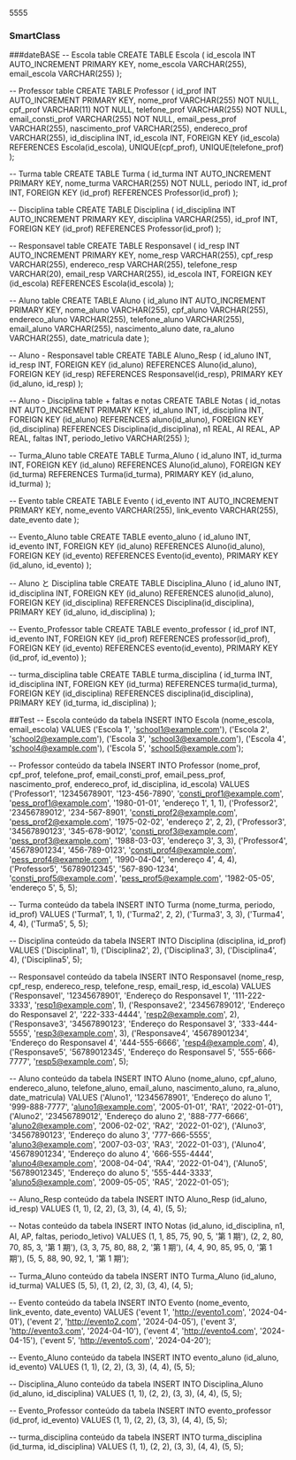 5555
### SmartClass

###dateBASE
-- Escola table
CREATE TABLE Escola (
id_escola INT AUTO_INCREMENT PRIMARY KEY,
nome_escola VARCHAR(255),
email_escola VARCHAR(255)
);

-- Professor table
CREATE TABLE Professor (
id_prof INT AUTO_INCREMENT PRIMARY KEY,
nome_prof VARCHAR(255) NOT NULL,
cpf_prof VARCHAR(11) NOT NULL,
telefone_prof VARCHAR(255) NOT NULL,
email_consti_prof VARCHAR(255) NOT NULL,
email_pess_prof VARCHAR(255),
nascimento_prof VARCHAR(255),
endereco_prof VARCHAR(255),
id_disciplina INT,
id_escola INT,
FOREIGN KEY (id_escola) REFERENCES Escola(id_escola),
UNIQUE(cpf_prof),
UNIQUE(telefone_prof)
);

-- Turma table
CREATE TABLE Turma (
id_turma INT AUTO_INCREMENT PRIMARY KEY,
nome_turma VARCHAR(255) NOT NULL,
periodo INT,
id_prof INT,
FOREIGN KEY (id_prof) REFERENCES Professor(id_prof)
);

-- Disciplina table
CREATE TABLE Disciplina (
id_disciplina INT AUTO_INCREMENT PRIMARY KEY,
disciplina VARCHAR(255),
id_prof INT,
FOREIGN KEY (id_prof) REFERENCES Professor(id_prof)
);

-- Responsavel table
CREATE TABLE Responsavel (
id_resp INT AUTO_INCREMENT PRIMARY KEY,
nome_resp VARCHAR(255),
cpf_resp VARCHAR(255),
endereco_resp VARCHAR(255),
telefone_resp VARCHAR(20),
email_resp VARCHAR(255),
id_escola INT,
FOREIGN KEY (id_escola) REFERENCES Escola(id_escola)
);

-- Aluno table
CREATE TABLE Aluno (
id_aluno INT AUTO_INCREMENT PRIMARY KEY,
nome_aluno VARCHAR(255),
cpf_aluno VARCHAR(255),
endereco_aluno VARCHAR(255),
telefone_aluno VARCHAR(255),
email_aluno VARCHAR(255),
nascimento_aluno date,
ra_aluno VARCHAR(255),
date_matricula date
);

-- Aluno - Responsavel table
CREATE TABLE Aluno_Resp (
id_aluno INT,
id_resp INT,
FOREIGN KEY (id_aluno) REFERENCES Aluno(id_aluno),
FOREIGN KEY (id_resp) REFERENCES Responsavel(id_resp),
PRIMARY KEY (id_aluno, id_resp)
);

-- Aluno - Disciplina table + faltas e notas
CREATE TABLE Notas (
id_notas INT AUTO_INCREMENT PRIMARY KEY,
id_aluno INT,
id_disciplina INT,
FOREIGN KEY (id_aluno) REFERENCES aluno(id_aluno),
FOREIGN KEY (id_disciplina) REFERENCES Disciplina(id_disciplina),
n1 REAL,
AI REAL,
AP REAL,
faltas INT,
periodo_letivo VARCHAR(255)
);

-- Turma_Aluno table
CREATE TABLE Turma_Aluno (
id_aluno INT,
id_turma INT,
FOREIGN KEY (id_aluno) REFERENCES Aluno(id_aluno),
FOREIGN KEY (id_turma) REFERENCES Turma(id_turma),
PRIMARY KEY (id_aluno, id_turma)
);

-- Evento table
CREATE TABLE Evento (
id_evento INT AUTO_INCREMENT PRIMARY KEY,
nome_evento VARCHAR(255),
link_evento VARCHAR(255),
date_evento date
);

-- Evento_Aluno table
CREATE TABLE evento_aluno (
id_aluno INT,
id_evento INT,
FOREIGN KEY (id_aluno) REFERENCES Aluno(id_aluno),
FOREIGN KEY (id_evento) REFERENCES Evento(id_evento),
PRIMARY KEY (id_aluno, id_evento)
);

-- Aluno と Disciplina table
CREATE TABLE Disciplina_Aluno (
id_aluno INT,
id_disciplina INT,
FOREIGN KEY (id_aluno) REFERENCES aluno(id_aluno),
FOREIGN KEY (id_disciplina) REFERENCES Disciplina(id_disciplina),
PRIMARY KEY (id_aluno, id_disciplina)
);

-- Evento_Professor table
CREATE TABLE evento_professor (
id_prof INT,
id_evento INT,
FOREIGN KEY (id_prof) REFERENCES professor(id_prof),
FOREIGN KEY (id_evento) REFERENCES evento(id_evento),
PRIMARY KEY (id_prof, id_evento)
);

-- turma_disciplina table
CREATE TABLE turma_disciplina (
id_turma INT,
id_disciplina INT,
FOREIGN KEY (id_turma) REFERENCES turma(id_turma),
FOREIGN KEY (id_disciplina) REFERENCES disciplina(id_disciplina),
PRIMARY KEY (id_turma, id_disciplina)
);

##Test
-- Escola conteúdo da tabela
INSERT INTO Escola (nome_escola, email_escola) VALUES
('Escola 1', 'school1@example.com'),
('Escola 2', 'school2@example.com'),
('Escola 3', 'school3@example.com'),
('Escola 4', 'school4@example.com'),
('Escola 5', 'school5@example.com');

-- Professor conteúdo da tabela
INSERT INTO Professor (nome_prof, cpf_prof, telefone_prof, email_consti_prof, email_pess_prof, nascimento_prof, endereco_prof, id_disciplina, id_escola) VALUES
('Professor1', '12345678901', '123-456-7890', 'consti_prof1@example.com', 'pess_prof1@example.com', '1980-01-01', 'endereço 1', 1, 1),
('Professor2', '23456789012', '234-567-8901', 'consti_prof2@example.com', 'pess_prof2@example.com', '1975-02-02', 'endereço 2', 2, 2),
('Professor3', '34567890123', '345-678-9012', 'consti_prof3@example.com', 'pess_prof3@example.com', '1988-03-03', 'endereço 3', 3, 3),
('Professor4', '45678901234', '456-789-0123', 'consti_prof4@example.com', 'pess_prof4@example.com', '1990-04-04', 'endereço 4', 4, 4),
('Professor5', '56789012345', '567-890-1234', 'consti_prof5@example.com', 'pess_prof5@example.com', '1982-05-05', 'endereço 5', 5, 5);

-- Turma conteúdo da tabela
INSERT INTO Turma (nome_turma, periodo, id_prof) VALUES
('Turma1', 1, 1),
('Turma2', 2, 2),
('Turma3', 3, 3),
('Turma4', 4, 4),
('Turma5', 5, 5);

-- Disciplina conteúdo da tabela
INSERT INTO Disciplina (disciplina, id_prof) VALUES
('Disciplina1', 1),
('Disciplina2', 2),
('Disciplina3', 3),
('Disciplina4', 4),
('Disciplina5', 5);

-- Responsavel conteúdo da tabela
INSERT INTO Responsavel (nome_resp, cpf_resp, endereco_resp, telefone_resp, email_resp, id_escola) VALUES
('Responsavel', '12345678901', 'Endereço do Responsavel 1', '111-222-3333', 'resp1@example.com', 1),
('Responsave2', '23456789012', 'Endereço do Responsavel 2', '222-333-4444', 'resp2@example.com', 2),
('Responsave3', '34567890123', 'Endereço do Responsavel 3', '333-444-5555', 'resp3@example.com', 3),
('Responsave4', '45678901234', 'Endereço do Responsavel 4', '444-555-6666', 'resp4@example.com', 4),
('Responsave5', '56789012345', 'Endereço do Responsavel 5', '555-666-7777', 'resp5@example.com', 5);

-- Aluno conteúdo da tabela
INSERT INTO Aluno (nome_aluno, cpf_aluno, endereco_aluno, telefone_aluno, email_aluno, nascimento_aluno, ra_aluno, date_matricula) VALUES
('Aluno1', '12345678901', 'Endereço do aluno 1', '999-888-7777', 'aluno1@example.com', '2005-01-01', 'RA1', '2022-01-01'),
('Aluno2', '23456789012', 'Endereço do aluno 2', '888-777-6666', 'aluno2@example.com', '2006-02-02', 'RA2', '2022-01-02'),
('Aluno3', '34567890123', 'Endereço do aluno 3', '777-666-5555', 'aluno3@example.com', '2007-03-03', 'RA3', '2022-01-03'),
('Aluno4', '45678901234', 'Endereço do aluno 4', '666-555-4444', 'aluno4@example.com', '2008-04-04', 'RA4', '2022-01-04'),
('Aluno5', '56789012345', 'Endereço do aluno 5', '555-444-3333', 'aluno5@example.com', '2009-05-05', 'RA5', '2022-01-05');

-- Aluno_Resp conteúdo da tabela
INSERT INTO Aluno_Resp (id_aluno, id_resp) VALUES
(1, 1),
(2, 2),
(3, 3),
(4, 4),
(5, 5);

-- Notas conteúdo da tabela
INSERT INTO Notas (id_aluno, id_disciplina, n1, AI, AP, faltas, periodo_letivo) VALUES
(1, 1, 85, 75, 90, 5, '第 1 期'),
(2, 2, 80, 70, 85, 3, '第 1 期'),
(3, 3, 75, 80, 88, 2, '第 1 期'),
(4, 4, 90, 85, 95, 0, '第 1 期'),
(5, 5, 88, 90, 92, 1, '第 1 期');

-- Turma_Aluno conteúdo da tabela
INSERT INTO Turma_Aluno (id_aluno, id_turma) VALUES
(5, 5),
(1, 2),
(2, 3),
(3, 4),
(4, 5);

-- Evento conteúdo da tabela
INSERT INTO Evento (nome_evento, link_evento, date_evento) VALUES
('event 1', 'http://evento1.com', '2024-04-01'),
('event 2', 'http://evento2.com', '2024-04-05'),
('event 3', 'http://evento3.com', '2024-04-10'),
('event 4', 'http://evento4.com', '2024-04-15'),
('event 5', 'http://evento5.com', '2024-04-20');

-- Evento_Aluno conteúdo da tabela
INSERT INTO evento_aluno (id_aluno, id_evento) VALUES
(1, 1),
(2, 2),
(3, 3),
(4, 4),
(5, 5);

-- Disciplina_Aluno conteúdo da tabela
INSERT INTO Disciplina_Aluno (id_aluno, id_disciplina) VALUES
(1, 1),
(2, 2),
(3, 3),
(4, 4),
(5, 5);

-- Evento_Professor conteúdo da tabela
INSERT INTO evento_professor (id_prof, id_evento) VALUES
(1, 1),
(2, 2),
(3, 3),
(4, 4),
(5, 5);

-- turma_disciplina conteúdo da tabela
INSERT INTO turma_disciplina (id_turma, id_disciplina) VALUES
(1, 1),
(2, 2),
(3, 3),
(4, 4),
(5, 5);

